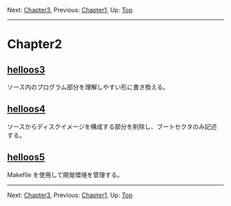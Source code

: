 Next: [Chapter3](chapter3.md), Previous: [Chapter1](chapter1.md), Up: [Top](/README.md)

----

# Chapter2

## [helloos3](helloos3.md)

ソース内のプログラム部分を理解しやすい形に書き換える。

## [helloos4](helloos4.md)

ソースからディスクイメージを構成する部分を削除し、ブートセクタのみ記述
する。

## [helloos5](helloos5.md)

Makefile を使用して開発環境を管理する。

----

Next: [Chapter3](chapter3.md), Previous: [Chapter1](chapter1.md), Up: [Top](/README.md)
